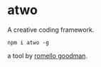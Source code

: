 # atwo

A creative coding framework.

```
npm i atwo -g
```

a tool by [romello goodman](https://www.romellogoodman.com/).
